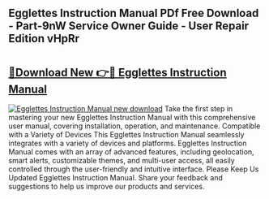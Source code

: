 ## Egglettes Instruction Manual PDf Free Download - Part-9nW Service Owner Guide - User Repair Edition vHpRr

# <h2><a href="http://bc28991.oget.top/?id=Egglettes+Instruction+Manual">🔗Download New 👉🔴 Egglettes Instruction Manual</a></h2>

[![Egglettes Instruction Manual new download](https://i.imgur.com/5g1atiW.png)](http://bc28991.oget.top/?id=Egglettes+Instruction+Manual)
Take the first step in mastering your new Egglettes Instruction Manual with this comprehensive user manual, covering installation, operation, and maintenance. Compatible with a Variety of Devices This Egglettes Instruction Manual seamlessly integrates with a variety of devices and platforms. Egglettes Instruction Manual comes with an array of advanced features, including geolocation, smart alerts, customizable themes, and multi-user access, all easily controlled through the user-friendly and intuitive interface. Please Keep Us Updated Egglettes Instruction Manual. Share your feedback and suggestions to help us improve our products and services.
